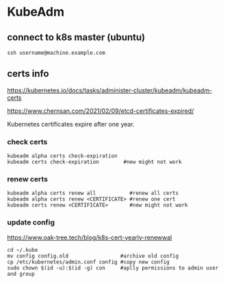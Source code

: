 # KubeAdm

## connect to k8s master (ubuntu)
```
ssh username@machine.example.com
```

## certs info
https://kubernetes.io/docs/tasks/administer-cluster/kubeadm/kubeadm-certs

https://www.chernsan.com/2021/02/09/etcd-certificates-expired/

Kubernetes certificates expire after one year.

### check certs
```
kubeadm alpha certs check-expiration
kubeadm certs check-expiration        #new might not work
```

### renew certs
```
kubeadm alpha certs renew all           #renew all certs
kubeadm alpha certs renew <CERTIFICATE> #renew one cert
kubeadm certs renew <CERTIFICATE>       #new might not work
```

### update config
https://www.oak-tree.tech/blog/k8s-cert-yearly-renewwal
```
cd ~/.kube
mv config config.old                 #archive old config
cp /etc/kubernetes/admin.conf config #copy new config
sudo chown $(id -u):$(id -g) con     #aplly permissions to admin user and group
```
